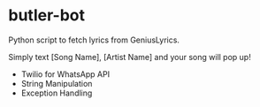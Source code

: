 # butler-bot
Python script to fetch lyrics from GeniusLyrics.

Simply text [Song Name], [Artist Name] and your song will pop up!

 - Twilio for WhatsApp API
 - String Manipulation
 - Exception Handling
